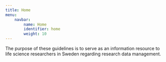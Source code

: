 ```yaml
---
title: Home
menu:
    navbar:
        name: Home
        identifier: home
        weight: 10
---
```


The purpose of these guidelines is to serve as an information resource to life science researchers in Sweden regarding research data management.
